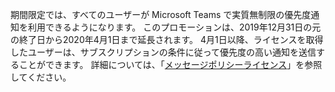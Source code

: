期間限定では、すべてのユーザーが Microsoft Teams で実質無制限の優先度通知を利用できるようになります。 このプロモーションは、2019年12月31日の元の終了日から2020年4月1日まで延長されます。 4月1日以降、ライセンスを取得したユーザーは、サブスクリプションの条件に従って優先度の高い通知を送信することができます。 詳細については、「[メッセージポリシーライセンス](../teams-add-on-licensing/pri-message.md)」を参照してください。 